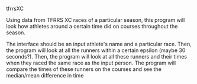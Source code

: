 tfrrsXC

Using data from TFRRS XC races of a particular season, this program will look how athletes around a certain time did on courses throughout the season.

The interface should be an input athlete's name and a particular race. Then, the program will look at all the runners within a certain epsilon (maybe 30 seconds?). Then, the program will look at all these runners and their times when they raced the same race as the input person. The program will compare the times of these runners on the courses and see the median/mean difference in time